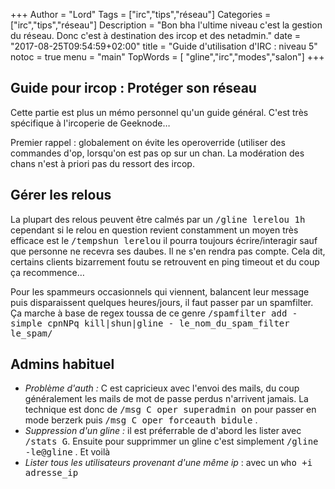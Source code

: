 +++
Author = "Lord"
Tags = ["irc","tips","réseau"]
Categories = ["irc","tips","réseau"]
Description = "Bon bha l'ultime niveau c'est la gestion du réseau. Donc c'est à destination des ircop et des netadmin."
date = "2017-08-25T09:54:59+02:00"
title = "Guide d'utilisation d'IRC : niveau 5"
notoc = true
menu = "main"
TopWords = [  "gline","irc","modes","salon"]
+++
## Guide pour ircop : Protéger son réseau
Cette partie est plus un mémo personnel qu'un guide général. C'est très spécifique à l'ircoperie de Geeknode…

Premier rappel : globalement on évite les operoverride (utiliser des commandes d'op, lorsqu'on est pas op sur un chan. La modération des chans n'est à priori pas du ressort des ircop.

## Gérer les relous

La plupart des relous peuvent être calmés par un <kbd>/gline lerelou 1h</kbd> cependant si le relou en question revient constamment un moyen très efficace est le <kbd>/tempshun lerelou</kbd> il pourra toujours écrire/interagir sauf que personne ne recevra ses daubes. Il ne s'en rendra pas compte. Cela dit, certains clients bizarrement foutu se retrouvent en ping timeout et du coup ça recommence…

Pour les spammeurs occasionnels qui viennent, balancent leur message puis disparaissent quelques heures/jours, il faut passer par un spamfilter. Ça marche à base de regex toussa de ce genre <kbd>/spamfilter add -simple cpnNPq kill|shun|gline - le_nom_du_spam_filter le_spam/</kbd>

## Admins habituel

- *Problème d'auth :* C est capricieux avec l'envoi des mails, du coup généralement les mails de mot de passe perdus n'arrivent jamais. La technique est donc de <kbd>/msg C oper superadmin on</kbd> pour passer en mode berzerk puis <kbd>/msg C oper forceauth bidule</kbd> .
- *Suppression d'un gline :* il est préferrable de d'abord les lister avec <kbd>/stats G</kbd>. Ensuite pour supprimmer un gline c'est simplement <kbd>/gline -le@gline</kbd> . Et voilà
- *Lister tous les utilisateurs provenant d'une même ip* : avec un <kbd>who +i adresse_ip</kbd>

